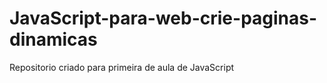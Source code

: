 # JavaScript-para-web-crie-paginas-dinamicas
Repositorio criado para primeira de aula de JavaScript

